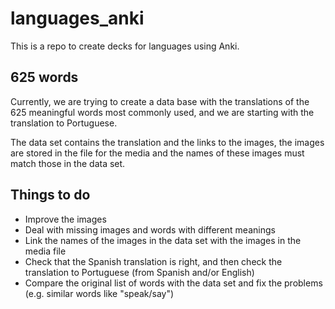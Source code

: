 # languages_anki

This is a repo to create decks for languages using Anki.

## 625 words

Currently, we are trying to create a data base with the translations of the 625 meaningful words most commonly used, and we are starting with the translation to Portuguese.

The data set contains the translation and the links to the images, the images are stored in the file for the media and the names of these images must match those in the data set.

## Things to do

- Improve the images
- Deal with missing images and words with different meanings
- Link the names of the images in the data set with the images in the media file
- Check that the Spanish translation is right, and then check the translation to Portuguese (from Spanish and/or English)
- Compare the original list of words with the data set and fix the problems (e.g. similar words like "speak/say")
